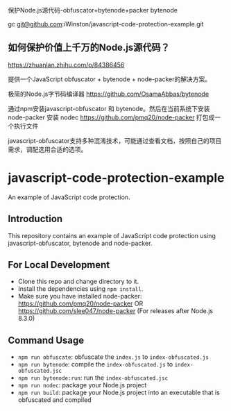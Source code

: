 保护Node.js源代码-obfuscator+bytenode+packer
bytenode

gc git@github.com:iWinston/javascript-code-protection-example.git

## 如何保护价值上千万的Node.js源代码？
https://zhuanlan.zhihu.com/p/84386456

提供一个JavaScript obfuscator + bytenode + node-packer的解决方案。

极简的Node.js字节码编译器
https://github.com/OsamaAbbas/bytenode

通过npm安装javascript-obfuscator 和 bytenode。然后在当前系统下安装 node-packer
安装 nodec
https://github.com/pmq20/node-packer
打包成一个执行文件

javascript-obfuscator支持多种混淆技术，可能通过查看文档，按照自己的项目需求，调配选用合适的选项。

# javascript-code-protection-example
An example of JavaScript code protection.

## Introduction
This repository contains an example of JavaScript code protection using javascript-obfuscator, bytenode and node-packer.

## For Local Development
- Clone this repo and change directory to it.
- Install the dependencies using `npm install`.
- Make sure you have installed node-packer: https://github.com/pmq20/node-packer OR https://github.com/slee047/node-packer (For releases after Node.js 8.3.0)

## Command Usage
- `npm run obfuscate`: obfuscate the `index.js` to `index-obfuscated.js`
- `npm run bytenode`: compile the `index-obfuscated.js` to `index-obfuscated.jsc`
- `npm run bytenode:run`: run the `index-obfuscated.jsc`
- `npm run nodec`: package your Node.js project
- `npm run build`: package your Node.js project into an executable that is obfuscated and compiled
